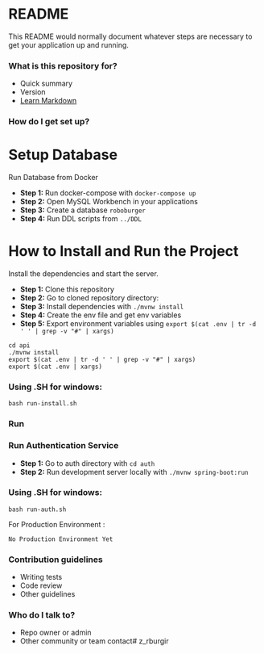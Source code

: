 # README #

This README would normally document whatever steps are necessary to get your application up and running.

### What is this repository for? ###

* Quick summary
* Version
* [Learn Markdown](https://bitbucket.org/tutorials/markdowndemo)

### How do I get set up? ###
# Setup Database
Run Database from Docker

- **Step 1:** Run docker-compose with `docker-compose up`
- **Step 2:** Open MySQL Workbench in your applications
- **Step 3:** Create a database `roboburger`
- **Step 4:** Run DDL scripts from `../DDL`

# How to Install and Run the Project
Install the dependencies and start the server.

- **Step 1:** Clone this repository
- **Step 2:** Go to cloned repository directory:
- **Step 3:** Install dependencies with `./mvnw install`
- **Step 4:** Create the env file and get env variables
- **Step 5:** Export environment variables using `export $(cat .env | tr -d ' ' | grep -v "#" | xargs)`

```
cd api
./mvnw install
export $(cat .env | tr -d ' ' | grep -v "#" | xargs)
export $(cat .env | xargs)
```

### Using .SH for windows:
```
bash run-install.sh
```

### Run
### Run Authentication Service
- **Step 1:** Go to auth directory with `cd auth`
- **Step 2:** Run development server locally with `./mvnw spring-boot:run`

### Using .SH for windows:
```
bash run-auth.sh
```

For Production Environment :
```
No Production Environment Yet
```
### Contribution guidelines ###

* Writing tests
* Code review
* Other guidelines

### Who do I talk to? ###

* Repo owner or admin
* Other community or team contact# z_rburgir
